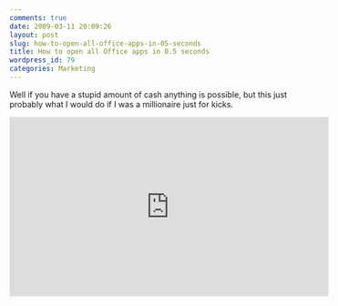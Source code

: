 ```yaml
---
comments: true
date: 2009-03-11 20:09:26
layout: post
slug: how-to-open-all-office-apps-in-05-seconds
title: How to open all Office apps in 0.5 seconds
wordpress_id: 79
categories: Marketing
---
```


Well if you have a stupid amount of cash anything is possible, but this just probably what I would do if I was a millionaire just for kicks.

<iframe width="560" height="315" src="https://www.youtube.com/embed/96dWOEa4Djs" frameborder="0" allow="autoplay; encrypted-media" allowfullscreen></iframe>
